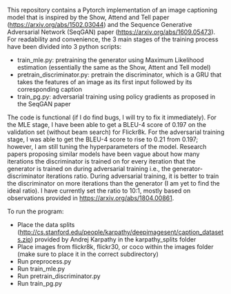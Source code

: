 This repository contains a Pytorch implementation of an image captioning model that is inspired by the Show, Attend and Tell paper (https://arxiv.org/abs/1502.03044) and the Sequence Generative Adversarial Network (SeqGAN) paper (https://arxiv.org/abs/1609.05473). For readability and convenience, the 3 main stages of the training process have been divided into 3 python scripts:
* train_mle.py: pretraining the generator using Maximum Likelihood estimation (essentially the same as the Show, Attent and Tell model)
* pretrain_discriminator.py: pretrain the discriminator, which is a GRU that takes the features of an image as its first input followed by its corresponding caption
* train_pg.py: adversarial training using policy gradients as proposed in the SeqGAN paper

The code is functional (if I do find bugs, I will try to fix it immediately). For the MLE stage, I have been able to get a BLEU-4 score of 0.197 on the validation set (without beam search) for Flickr8k. For the adversarial training stage, I was able to get the BLEU-4 score to rise to 0.21 from 0.197; however, I am still tuning the hyperparameters of the model. Research papers proposing similar models have been vague about how many iterations the discriminator is trained on for every iteration that the generator is trained on during adversarial training i.e., the generator-discriminator iterations ratio. During adversarial training, it is better to train the discriminator on more iterations than the generator (I am yet to find the ideal ratio). I have currently set the ratio to 10:1, mostly based on observations provided in https://arxiv.org/abs/1804.00861. 

To run the program:
* Place the data splits (http://cs.stanford.edu/people/karpathy/deepimagesent/caption_datasets.zip) provided by Andrej Karpathy in the karpathy_splits folder
* Place images from flickr8k, flickr30, or coco within the images folder (make sure to place it in the correct subdirectory)
* Run preprocess.py
* Run train_mle.py
* Run pretrain_discriminator.py
* Run train_pg.py
